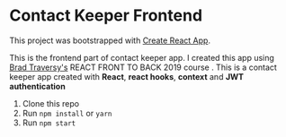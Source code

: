# Contact Keeper Frontend

This project was bootstrapped with [Create React App](https://github.com/facebook/create-react-app).

This is the frontend part of contact keeper app. I created this app using [Brad Traversy's](https://github.com/bradtraversy/) REACT FRONT TO BACK 2019 course . This is a contact keeper app created with **React**, **react hooks**, **context** and **JWT authentication**

1. Clone this repo
2. Run `npm install` or `yarn`
3. Run `npm start`
